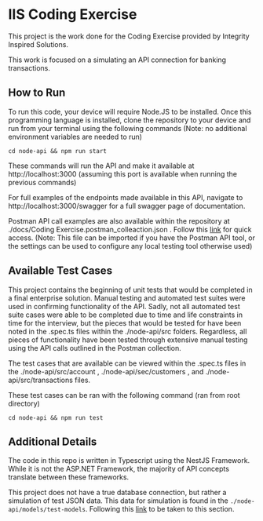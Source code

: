 # IIS Coding Exercise

This project is the work done for the Coding Exercise provided by Integrity Inspired Solutions.

This work is focused on a simulating an API connection for banking transactions.

## How to Run

To run this code, your device will require Node.JS to be installed. 
Once this programming language is installed, clone the repository to your device and run from your terminal using the following commands (Note: no additional environment variables are needed to run)

`
cd node-api && npm run start
`

These commands will run the API and make it available at http://localhost:3000 (assuming this port is available when running the previous commands)

For full examples of the endpoints made available in this API, navigate to http://localhost:3000/swagger for a full swagger page of documentation.

Postman API call examples are also available within the repository at ./docs/Coding Exercise.postman_colleaction.json . Follow this [link](https://github.com/BWBednar/IIS-Coding-Exercise/blob/main/docs/Coding%20Exercise.postman_collection.json) for quick access. (Note: This file can be imported if you have the Postman API tool, or the settings can be used to configure any local testing tool otherwise used)

## Available Test Cases

This project contains the beginning of unit tests that would be completed in a final enterprise solution. Manual testing and automated test suites were used in confirming functionality of the API. Sadly, not all automated test suite cases were able to be completed due to time and life constraints in time for the interview, but the pieces that would be tested for have been noted in the .spec.ts files within the ./node-api/src folders. Regardless, all pieces of functionality have been tested through extensive manual testing using the API calls outlined in the Postman collection.

The test cases that are available can be viewed within the .spec.ts files in the ./node-api/src/account , ./node-api/sec/customers , and ./node-api/src/transactions files.

These test cases can be ran with the following command (ran from root directory)

`
cd node-api && npm run test
`

## Additional Details 

The code in this repo is written in Typescript using the NestJS Framework. While it is not the ASP.NET Framework, the majority of API concepts translate between these frameworks.

This project does not have a true database connection, but rather a simulation of test JSON data. This data for simulation is found in the `./node-api/models/test-models`. Following this [link](https://github.com/BWBednar/IIS-Coding-Exercise/tree/main/node-api/models/test-models) to be taken to this section.